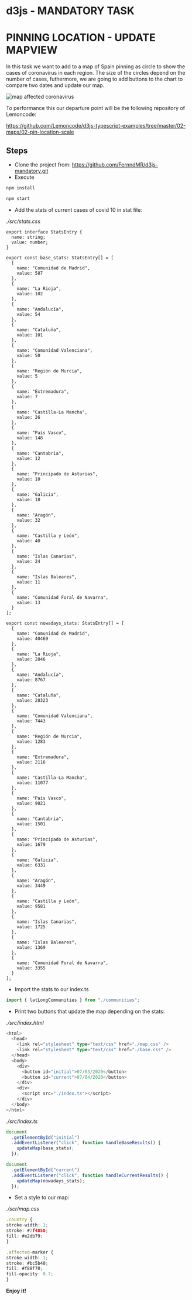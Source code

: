 # d3js - MANDATORY TASK
# PINNING LOCATION - UPDATE MAPVIEW

In this task we want to add to a map of Spain pinning as circle to show the cases of coronavirus in each region. The size of the circles depend on the number of cases, futhermore, we are going to add buttons to the chart to compare two dates and update our map.

![map affected coronavirus](./content/MapaAnimado.png "affected coronavirus")

To performance this our departure point will be the following repository of Lemoncode:

https://github.com/Lemoncode/d3js-typescript-examples/tree/master/02-maps/02-pin-location-scale


## Steps

- Clone the project from: https://github.com/FernndMR/d3js-mandatory.git
- Execute

```bash
npm install
```
```bash
npm start
```
- Add the stats of current cases of covid 10 in stat file:

_./src/stats.css_

```typescritp
export interface StatsEntry {
  name: string;
  value: number;
}

export const base_stats: StatsEntry[] = [
  {
    name: "Comunidad de Madrid",
    value: 587
  },
  {
    name: "La Rioja",
    value: 102
  },
  {
    name: "Andalucía",
    value: 54
  },
  {
    name: "Cataluña",
    value: 101
  },
  {
    name: "Comunidad Valenciana",
    value: 50
  },
  {
    name: "Región de Murcia",
    value: 5
  },
  {
    name: "Extremadura",
    value: 7
  },
  {
    name: "Castilla-La Mancha",
    value: 26
  },
  {
    name: "País Vasco",
    value: 148
  },
  {
    name: "Cantabria",
    value: 12
  },
  {
    name: "Principado de Asturias",
    value: 10
  },
  {
    name: "Galicia",
    value: 18
  },
  {
    name: "Aragón",
    value: 32
  },
  {
    name: "Castilla y León",
    value: 40
  },
  {
    name: "Islas Canarias",
    value: 24
  },
  {
    name: "Islas Baleares",
    value: 11
  },
  {
    name: "Comunidad Foral de Navarra",
    value: 13
  }
];

export const nowadays_stats: StatsEntry[] = [
  {
    name: "Comunidad de Madrid",
    value: 40469
  },
  {
    name: "La Rioja",
    value: 2846
  },
  {
    name: "Andalucía",
    value: 8767
  },
  {
    name: "Cataluña",
    value: 28323
  },
  {
    name: "Comunidad Valenciana",
    value: 7443
  },
  {
    name: "Región de Murcia",
    value: 1283
  },
  {
    name: "Extremadura",
    value: 2116
  },
  {
    name: "Castilla-La Mancha",
    value: 11077
  },
  {
    name: "País Vasco",
    value: 9021
  },
  {
    name: "Cantabria",
    value: 1501
  },
  {
    name: "Principado de Asturias",
    value: 1679
  },
  {
    name: "Galicia",
    value: 6331
  },
  {
    name: "Aragón",
    value: 3449
  },
  {
    name: "Castilla y León",
    value: 9581
  },
  {
    name: "Islas Canarias",
    value: 1725
  },
  {
    name: "Islas Baleares",
    value: 1369
  },
  {
    name: "Comunidad Foral de Navarra",
    value: 3355
  }
];
```

- Import the stats to our index.ts

```typescript
import { latLongCommunities } from "./communities";
```

- Print two buttons that update the map depending on the stats:

_./src/index.html_

```typescript
<html>
  <head>
    <link rel="stylesheet" type="text/css" href="./map.css" />
    <link rel="stylesheet" type="text/css" href="./base.css" />
  </head>
  <body>
    <div>
      <button id="initial">07/03/2020</button>
      <button id="current">07/04/2020</button>
    </div>
    <div>
      <script src="./index.ts"></script>
    </div>
  </body>
</html>
```
_./src/index.ts_

```typescript
document
  .getElementById("initial")
  .addEventListener("click", function handleBaseResults() {
    updateMap(base_stats);
  });

document
  .getElementById("current")
  .addEventListener("click", function handleCurrentResults() {
    updateMap(nowadays_stats);
  });
  ```
  - Set a style to our map:
  
  _./scr/map.css_
  
  ```typescript
  .country {
  stroke-width: 1;
  stroke: #2f4858;
  fill: #e2db79;
}

.affected-marker {
  stroke-width: 1;
  stroke: #bc5b40;
  fill: #f88f70;
  fill-opacity: 0.7;
}
```
**Enjoy it!**


